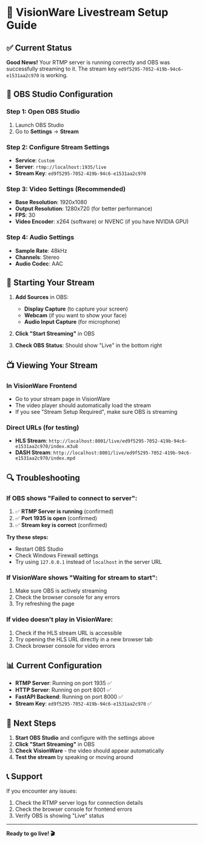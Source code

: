 # 🎥 VisionWare Livestream Setup Guide

## ✅ Current Status

**Good News!** Your RTMP server is running correctly and OBS was successfully streaming to it. The stream key `ed9f5295-7052-419b-94c6-e1531aa2c970` is working.

## 🔧 OBS Studio Configuration

### **Step 1: Open OBS Studio**
1. Launch OBS Studio
2. Go to **Settings** → **Stream**

### **Step 2: Configure Stream Settings**
- **Service**: `Custom`
- **Server**: `rtmp://localhost:1935/live`
- **Stream Key**: `ed9f5295-7052-419b-94c6-e1531aa2c970`

### **Step 3: Video Settings (Recommended)**
- **Base Resolution**: 1920x1080
- **Output Resolution**: 1280x720 (for better performance)
- **FPS**: 30
- **Video Encoder**: x264 (software) or NVENC (if you have NVIDIA GPU)

### **Step 4: Audio Settings**
- **Sample Rate**: 48kHz
- **Channels**: Stereo
- **Audio Codec**: AAC

## 🚀 Starting Your Stream

1. **Add Sources** in OBS:
   - **Display Capture** (to capture your screen)
   - **Webcam** (if you want to show your face)
   - **Audio Input Capture** (for microphone)

2. **Click "Start Streaming"** in OBS
3. **Check OBS Status**: Should show "Live" in the bottom right

## 📺 Viewing Your Stream

### **In VisionWare Frontend**
- Go to your stream page in VisionWare
- The video player should automatically load the stream
- If you see "Stream Setup Required", make sure OBS is streaming

### **Direct URLs (for testing)**
- **HLS Stream**: `http://localhost:8001/live/ed9f5295-7052-419b-94c6-e1531aa2c970/index.m3u8`
- **DASH Stream**: `http://localhost:8001/live/ed9f5295-7052-419b-94c6-e1531aa2c970/index.mpd`

## 🔍 Troubleshooting

### **If OBS shows "Failed to connect to server":**
1. ✅ **RTMP Server is running** (confirmed)
2. ✅ **Port 1935 is open** (confirmed)
3. ✅ **Stream key is correct** (confirmed)

**Try these steps:**
- Restart OBS Studio
- Check Windows Firewall settings
- Try using `127.0.0.1` instead of `localhost` in the server URL

### **If VisionWare shows "Waiting for stream to start":**
1. Make sure OBS is actively streaming
2. Check the browser console for any errors
3. Try refreshing the page

### **If video doesn't play in VisionWare:**
1. Check if the HLS stream URL is accessible
2. Try opening the HLS URL directly in a new browser tab
3. Check browser console for video errors

## 📊 Current Configuration

- **RTMP Server**: Running on port 1935 ✅
- **HTTP Server**: Running on port 8001 ✅
- **FastAPI Backend**: Running on port 8000 ✅
- **Stream Key**: `ed9f5295-7052-419b-94c6-e1531aa2c970` ✅

## 🎯 Next Steps

1. **Start OBS Studio** and configure with the settings above
2. **Click "Start Streaming"** in OBS
3. **Check VisionWare** - the video should appear automatically
4. **Test the stream** by speaking or moving around

## 📞 Support

If you encounter any issues:
1. Check the RTMP server logs for connection details
2. Check the browser console for frontend errors
3. Verify OBS is showing "Live" status

---

**Ready to go live! 🎬** 